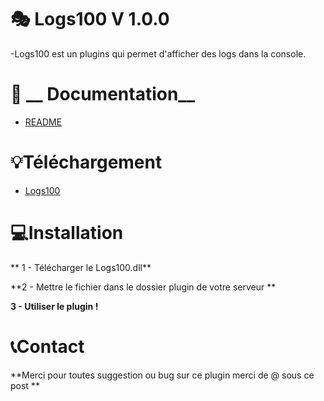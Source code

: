 # :performing_arts: __Logs100__ V 1.0.0

-Logs100 est un plugins qui permet d'afficher des logs dans la console.

# :blue_book:  __ Documentation__

- [README](https://github.com/cole100st/Logs100/tree/main) 

# :bulb:__Téléchargement__ 

- [Logs100](https://github.com/cole100st/Service100/releases/tag/Service100)

# :computer:__Installation__

** 1 - Télécharger le Logs100.dll**

**2 - Mettre le fichier dans le dossier plugin de votre serveur **

**3 - Utiliser le plugin !**

# :telephone_receiver:__Contact__ 

**Merci pour toutes suggestion ou bug sur ce plugin merci de @ sous ce post **

